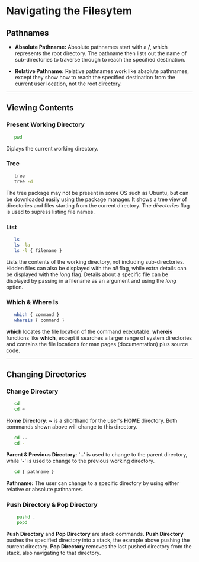 # Navigating the Filesytem

## Pathnames

* **Absolute Pathname:** Absolute pathnames start with a **/**, which represents the root directory. The pathname then lists out the name of sub-directories to traverse through to reach the specified destination. 

* **Relative Pathname:** Relative pathnames work like absolute pathnames, except they show how to reach the specified destination from the current user location, not the root directory.

- - - - - -

## Viewing Contents

### Present Working Directory

```bash
   pwd 
```
Diplays the current working directory.

### Tree

```bash
   tree
   tree -d 
```

The tree package may not be present in some OS such as Ubuntu, but can be downloaded easily using the package manager. It shows a tree view of directories and files starting from the current directory. The *directories* flag is used to supress listing file names.

### List

```bash
   ls
   ls -la
   ls -l { filename } 
```

Lists the contents of the working directory, not including sub-directories. Hidden files can also be displayed with the *all* flag, while extra details can be displayed with the *long* flag. Details about a specific file can be displayed by passing in a filename as an argument and using the *long* option.

### Which & Where Is

```bash
   which { command }
   whereis { command } 
```
**which** locates the file location of the command executable. **whereis** functions like **which**, except it searches a larger range of system directories and contains the file locations for man pages (documentation) plus source code.

- - - -

## Changing Directories

### Change Directory

```bash
   cd
   cd ~ 
```

**Home Directory**: **~** is a shorthand for the user's **HOME** directory. Both commands shown above will change to this directory.
```bash
   cd .. 
   cd -
```

**Parent & Previous Directory**: '**..**' is used to change to the parent directory, while '**-**' is used to change to the previous working directory.

```bash
   cd { pathname }
```

**Pathname:** The user can change to a specific directory by using either relative or absolute pathnames.

### Push Directory & Pop Directory

```bash
    pushd .
    popd
```
**Push Directory** and **Pop Directory** are stack commands. **Push Directory** pushes the specified directory into a stack, the example above pushing the current directory. **Pop Directory** removes the last pushed directory from the stack, also navigating to that directory. 


